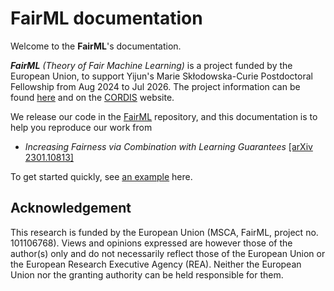 # **FairML** documentation

Welcome to the **FairML**'s documentation.

***FairML** (Theory of Fair Machine Learning)* is a project funded by the European Union, to support Yijun's Marie Skłodowska-Curie Postdoctoral Fellowship from Aug 2024 to Jul 2026. The project information can be found [here](https://ec.europa.eu/info/funding-tenders/opportunities/portal/screen/how-to-participate/org-details/999999999/project/101106768/program/43108390/details) and on the [CORDIS](https://cordis.europa.eu/project/id/101106768) website.

We release our code in the [FairML](https://github.com/eustomaqua/FairML) repository, and this documentation is to help you reproduce our work from

- *Increasing Fairness via Combination with Learning Guarantees* [[arXiv 2301.10813]](https://arxiv.org/abs/2301.10813)

To get started quickly, see [an example](getting-started.md) here.


## Acknowledgement

This research is funded by the European Union (MSCA, FairML, project no. 101106768). Views and opinions expressed are however those of the author(s) only and do not necessarily reflect those of the European Union or the European Research Executive Agency (REA). Neither the European Union nor the granting authority can be held responsible for them.


<!--
This is an official released library for the project [FairML](https://ec.europa.eu/info/funding-tenders/opportunities/portal/screen/how-to-participate/org-details/999999999/project/101106768/program/43108390/details>), funded by the European Union.
-->

